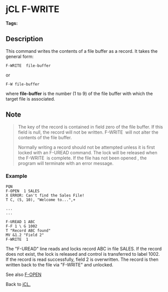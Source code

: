 # jCL F-WRITE

<PageHeader />

**Tags:**
<badge text='buffer' vertical='middle' />
<badge text='read' vertical='middle' />
<badge text='write' vertical='middle' />
<badge text='jcl' vertical='middle' />

## Description

This command writes the contents of a file buffer as a record. It takes the general form:

```
F-WRITE  file-buffer
```

or

```
F-W file-buffer
```

where **file-buffer** is the number (1 to 9) of the file buffer with which the target file is associated.

## Note

> The key of the record is contained in field zero of the file buffer. If this field is null, the record will not be written. F-WRITE  will not alter the contents of the file buffer.
>
> Normally writing a record should not be attempted unless it is first locked with an F-UREAD command. The lock will be released when the F-WRITE  is complete. If the file has not been opened , the program will terminate with an error message.

### Example

```
PQN
F-OPEN  1 SALES
X ERROR: Can't find the Sales File!
T C, (5, 10), "Welcome to...",+

...
...

F-UREAD 1 ABC
F-F 1 \ G 1002
T "Record ABC found"
MV &1.2 "Field 2"
F-WRITE  1
```

The "F-UREAD" line reads and locks record ABC in file SALES. If the record does not exist, the lock is released and control is transferred to label 1002. If the record is read successfully, field 2 is overwritten. The record is then written back to the file via "F-WRITE" and unlocked.

See also [F-OPEN](./../jcl-f-open)

Back to [jCL.](./../README.md)
  
<PageFooter />